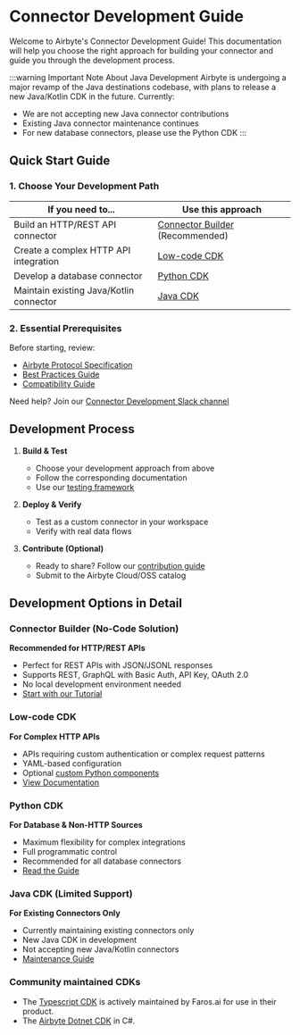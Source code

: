 # Connector Development Guide

Welcome to Airbyte's Connector Development Guide! This documentation will help you choose the right approach for building your connector and guide you through the development process.

:::warning Important Note About Java Development
Airbyte is undergoing a major revamp of the Java destinations codebase, with plans to release a new Java/Kotlin CDK in the future. Currently:
- We are not accepting new Java connector contributions
- Existing Java connector maintenance continues
- For new database connectors, please use the Python CDK
:::

## Quick Start Guide

### 1. Choose Your Development Path

| If you need to... | Use this approach |
|------------------|-------------------|
| Build an HTTP/REST API connector | [Connector Builder](./connector-builder-ui/overview.md) (Recommended) |
| Create a complex HTTP API integration | [Low-code CDK](./config-based/low-code-cdk-overview.md) |
| Develop a database connector | [Python CDK](./cdk-python/basic-concepts.md) |
| Maintain existing Java/Kotlin connector | [Java CDK](./tutorials/building-a-java-destination.md) |

### 2. Essential Prerequisites
Before starting, review:
- [Airbyte Protocol Specification](../understanding-airbyte/airbyte-protocol.md)
- [Best Practices Guide](./best-practices.md)
- [Compatibility Guide](./connector-builder-ui/connector-builder-compatibility.md)

Need help? Join our [Connector Development Slack channel](https://airbytehq.slack.com/archives/C027KKE4BCZ)

## Development Process

1. **Build & Test**
   * Choose your development approach from above
   * Follow the corresponding documentation
   * Use our [testing framework](./testing-connectors/README.md)

2. **Deploy & Verify**
   * Test as a custom connector in your workspace
   * Verify with real data flows

3. **Contribute (Optional)**
   * Ready to share? Follow our [contribution guide](../contributing-to-airbyte/submit-new-connector.md)
   * Submit to the Airbyte Cloud/OSS catalog

## Development Options in Detail

### Connector Builder (No-Code Solution)
**Recommended for HTTP/REST APIs**
- Perfect for REST APIs with JSON/JSONL responses
- Supports REST, GraphQL with Basic Auth, API Key, OAuth 2.0
- No local development environment needed
- [Start with our Tutorial](./connector-builder-ui/tutorial.mdx)

### Low-code CDK
**For Complex HTTP APIs**
- APIs requiring custom authentication or complex request patterns
- YAML-based configuration
- Optional [custom Python components](./config-based/advanced-topics.md#custom-components)
- [View Documentation](./config-based/low-code-cdk-overview.md)

### Python CDK
**For Database & Non-HTTP Sources**
- Maximum flexibility for complex integrations
- Full programmatic control
- Recommended for all database connectors
- [Read the Guide](./tutorials/custom-python-connector/0-getting-started.md)

### Java CDK (Limited Support)
**For Existing Connectors Only**
- Currently maintaining existing connectors only
- New Java CDK in development
- Not accepting new Java/Kotlin connectors
- [Maintenance Guide](./tutorials/building-a-java-destination.md)

### Community maintained CDKs

- The [Typescript CDK](https://github.com/faros-ai/airbyte-connectors) is actively maintained by
  Faros.ai for use in their product.
- The [Airbyte Dotnet CDK](https://github.com/mrhamburg/airbyte.cdk.dotnet) in C#.
